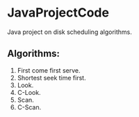 # JavaProjectCode
Java project on disk scheduling algorithms.

## Algorithms:

1. First come first serve.
2. Shortest seek time first.
3. Look.
4. C-Look.
5. Scan.
6. C-Scan.
